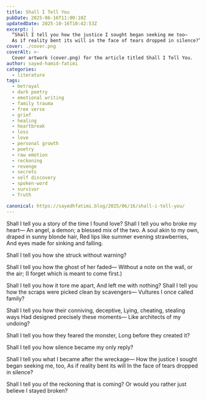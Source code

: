 ```yaml
---
title: Shall I Tell You
pubDate: 2025-06-16T11:00:10Z
updatedDate: 2025-10-16T10:42:53Z
excerpt: |
  “Shall I tell you how the justice I sought began seeking me too—
  As if reality bent its will in the face of tears dropped in silence?”
cover: ./cover.png
coverAlt: >-
  Cover artwork (cover.png) for the article titled Shall I Tell You.
author: sayed-hamid-fatimi
categories:
  - literature
tags:
  - betrayal
  - dark poetry
  - emotional writing
  - family trauma
  - free verse
  - grief
  - healing
  - heartbreak
  - loss
  - love
  - personal growth
  - poetry
  - raw emotion
  - reckoning
  - revenge
  - secrets
  - self discovery
  - spoken-word
  - survivor
  - Truth

canonical: https://sayedhfatimi.blog/2025/06/16/shall-i-tell-you/
---
```


Shall I tell you a story of the time I found love?
Shall I tell you who broke my heart—
An angel, a demon; a blessed mix of the two.
A soul akin to my own, draped in sunny blonde hair,
Red lips like summer evening strawberries,
And eyes made for sinking and falling.

Shall I tell you how she struck without warning?

Shall I tell you how the ghost of her faded—
Without a note on the wall, or the air;
(I forget which is meant to come first.)

Shall I tell you how it tore me apart,
And left me with nothing?
Shall I tell you how the scraps were picked clean by scavengers—
Vultures I once called family?

Shall I tell you how their conniving, deceptive,
Lying, cheating, stealing ways
Had designed precisely these moments—
Like architects of my undoing?

Shall I tell you how they feared the monster,
Long before they created it?

Shall I tell you how silence became my only reply?

Shall I tell you what I became after the wreckage—
How the justice I sought began seeking me, too,
As if reality bent its will
In the face of tears dropped in silence?

Shall I tell you of the reckoning that is coming?
Or would you rather just believe I stayed broken?
